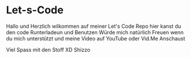 # Let-s-Code

Hallo und Herzlich wilkommen auf meiner Let's Code Repo hier kanst du den code Runterladeun und Benutzen
Würde mich natürlich Freuen wenn du mich unterstützt und meine Video auf YouTube oder Vid.Me Anschaust

Viel Spass mit den Stoff XD
Shizzo
